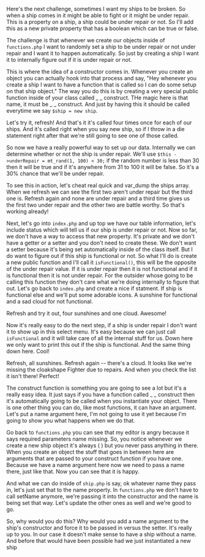 Here's the next challenge, sometimes I want my ships to be broken. So when a ship comes in
it might be able to fight or it might be under repair. This is a property on a ship, a ship
could be under repair or not. So I'll add this as a new private property that has a boolean
which can be true or false.

The challenge is that whenever we create our objects inside of `functions.php` I want to
randomly set a ship to be under repair or not under repair and I want it to happen
automatically. So just by creating a ship I want it to internally figure out if it is under 
repair or not. 

This is where the idea of a constructor comes in. Whenever you create an object you can 
actually hook into that process and say, "Hey whenever you create a ship I want to have a
function that is called so I can do some setup on that ship object." The way you do this is
by creating a very special public function inside of your class called _ _ construct. THe magic
here is that name, it must be _ _ construct. And just by having this it should be called
everytime we say `$ship = new ship`. 

Let's try it, refresh! And that's it it's called four times once for each of our ships. And
it's called right when you say new ship, so if I throw in a die statement right after that
we're still going to see one of those called. 

So now we have a really powerful way to set up our data. Internally we can determine whether
or not the ship is under repair. We'll use `$this ->underRepair = mt_rand(1, 100) < 30;` if
the random number is less than 30 then it will be true and if it's anywhere from 31 to
100 it will be false. So it's a 30% chance that we'll be under repair. 

To see this in action, let's cheat real quick and var_dump the ships array. When we refresh
we can see the first two aren't under repair but the third one is. Refresh again and none
are under repair and a third time gives us the first two under repair and the other two are 
battle worthy. So that's working already!

Next, let's go into `index.php` and up top we have our table information, let's include status
which will tell us if our ship is under repair or not. Now so far, we don't have a way to access
that new property. It's private and we don't have a getter or a setter and you don't need to create
these. We don't want a setter because it's being set automatically inside of the class itself. But 
I do want to figure out if this ship is functional or not. So what I'll do is create a new public
function and I'll call it `isFunctional()`, this will be the opposite of the under repair value. 
If it is under repair then it is not functional and if it is functional then it is not under repair.
For the outsider whose going to be calling this function they don't care what we're doing internally
to figure that out. Let's go back to `index.php` and create a nice if statment. If ship is functional
else and we'll put some adorable icons. A sunshine for functional and a sad cloud for not functional.

Refresh and try it out, four sunshines and one cloud. Awesome! 

Now it's really easy to do the next step, if a ship is under repair I don't want it to show up in this
select menu. It's easy because we can just call `isFunctional` and it will take care of all the internal
stuff for us. Down here we only want to print this out if the ship is functional. And the same thing 
down here. Cool!

Refresh, all sunshines. Refresh again -- there's a cloud. It looks like we're missing the cloakshape
Fighter due to repairs. And when you check the list it isn't there! Perfect!

The construct function is something you are going to see a lot but it's a really easy idea. It just 
says if you have a function called _ _ construct then it's automatically going to be called when you
instantiate your object. There is one other thing you can do, like most functions, it can have an
argument. Let's put a name argument here, I'm not going to use it yet because I'm going to show
you what happens when we do that. 

Go back to `functions.php` you can see that my editor is angry because it says required parameters 
name missing. So, you notice whenever we create a new ship object it's always ( ) but you never pass
anything in there. When you create an object the stuff that goes in between here are arguments that
are passed to your construct function if you have one. Because we have a name argument here now we need
to pass a name there, just like that. Now you can see that it is happy. 

And what we can do inside of `ship.php` is say, ok whatever name they pass in, let's just set that
to the name property. In `functions.php` we don't have to call setName anymore, we're passing it into
the constructor and the name is being set that way. Let's update the other ones as well and we're
good to go.

So, why would you do this? Why would you add a name argument to the ship's constructor and force it to
be passed in versus the setter. It's really up to you. In our case it doesn't make sense to have a
ship without a name. And before that would have been possible had we just instantiated a new ship
